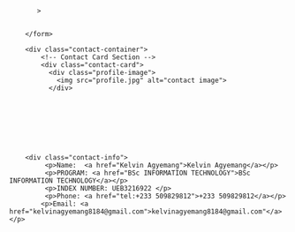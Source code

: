 <!DOCTYPE html>
<html lang="en">
<head>
    <meta charset="UTF-8">
    <meta name="viewport" content="width=device-width, initial-scale=1.0">
    <title>Contact Me</title>
    <link rel="stylesheet" href="styles.css">
</head>
<body>
    
     
           >
    

        </form>

        <div class="contact-container">
            <!-- Contact Card Section -->
            <div class="contact-card">
              <div class="profile-image">
                <img src="profile.jpg" alt="contact image">
              </div>
              







        <div class="contact-info">            
             <p>Name:  <a href="Kelvin Agyemang">Kelvin Agyemang</a></p>
             <p>PROGRAM: <a href="BSc INFORMATION TECHNOLOGY">BSc INFORMATION TECHNOLOGY</a></p>
             <p>INDEX NUMBER: UEB3216922 </p>
             <p>Phone: <a href="tel:+233 509829812">+233 509829812</a></p>
            <p>Email: <a href="kelvinagyemang8184@gmail.com">kelvinagyemang8184@gmail.com"</a></p>
